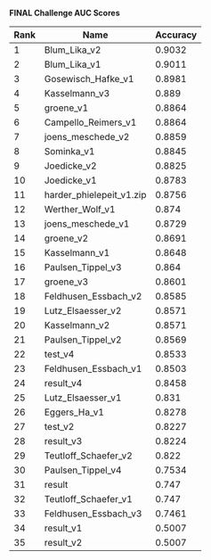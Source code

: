 **FINAL Challenge AUC Scores**


|Rank|Name|Accuracy|
|----|-----|---|
|1|Blum_Lika_v2|0.9032| 
|2|Blum_Lika_v1|0.9011| 
|3|Gosewisch_Hafke_v1|0.8981| 
|4|Kasselmann_v3|0.889| 
|5|groene_v1|0.8864| 
|6|Campello_Reimers_v1|0.8864| 
|7|joens_meschede_v2|0.8859| 
|8|Sominka_v1|0.8845| 
|9|Joedicke_v2|0.8825| 
|10|Joedicke_v1|0.8783| 
|11|harder_phielepeit_v1.zip|0.8756| 
|12|Werther_Wolf_v1|0.874| 
|13|joens_meschede_v1|0.8729| 
|14|groene_v2|0.8691| 
|15|Kasselmann_v1|0.8648| 
|16|Paulsen_Tippel_v3|0.864| 
|17|groene_v3|0.8601| 
|18|Feldhusen_Essbach_v2|0.8585| 
|19|Lutz_Elsaesser_v2|0.8571| 
|20|Kasselmann_v2|0.8571| 
|21|Paulsen_Tippel_v2|0.8569| 
|22|test_v4|0.8533| 
|23|Feldhusen_Essbach_v1|0.8503| 
|24|result_v4|0.8458| 
|25|Lutz_Elsaesser_v1|0.831| 
|26|Eggers_Ha_v1|0.8278| 
|27|test_v2|0.8227| 
|28|result_v3|0.8224| 
|29|Teutloff_Schaefer_v2|0.822| 
|30|Paulsen_Tippel_v4|0.7534| 
|31|result|0.747| 
|32|Teutloff_Schaefer_v1|0.747| 
|33|Feldhusen_Essbach_v3|0.7461| 
|34|result_v1|0.5007| 
|35|result_v2|0.5007| 
